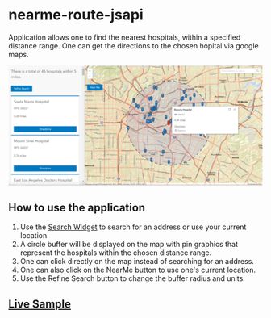 # nearme-route-jsapi

Application allows one to find the nearest hospitals, within a specified distance range. One can get the directions to the chosen hopital via google maps.

![Hospitals NearMe](https://github.com/banuelosj/nearme-route-jsapi/blob/master/app-screenshot.png)

## How to use the application

1. Use the [Search Widget](https://developers.arcgis.com/javascript/latest/api-reference/esri-widgets-Search.html) to search for an address or use your current location.
2. A circle buffer will be displayed on the map with pin graphics that represent the hospitals within the chosen distance range.
3. One can click directly on the map instead of searching for an address.
4. One can also click on the NearMe button to use one's current location.
5. Use the Refine Search button to change the buffer radius and units.

## [Live Sample](https://banuelosj.github.io/nearme-route-jsapi/index.html)
